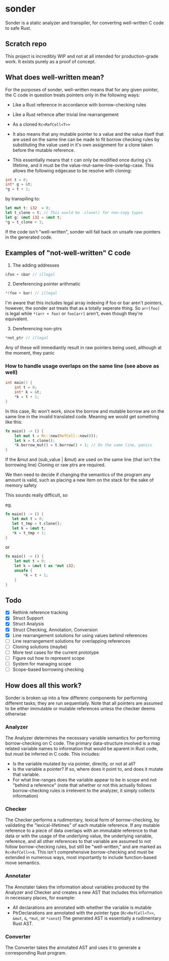 # sonder
Sonder is a static analyzer and transpiler, for converting well-written C code to safe Rust.

## Scratch repo

This project is incredibly WIP and not at all intended for production-grade work. It exists purely as a proof of concept.
## What does well-written mean?

For the purposes of sonder, well-written means that for any given pointer, the C code in question treats pointers only in the following ways:

- Like a Rust reference in accordance with borrow-checking rules
- Like a Rust refrence after trivial line rearrangement 
- As a cloned `Rc<RefCell<T>>`

- It also means that any mutable pointer to a value and the value itself that are used on the same line can be made to fit borrow checking rules by substituting the value used in it's own assignment for a clone taken before the mutable reference.
- This essentially means that `t` can only be modified once during `g`'s lifetime, and it must be the value-mut-same-line-overlap-case.  This allows the following edgecase to be resolve with cloning:
```c
int t = 0;
int* g = &t;
*g = t + 1;
```
by transpiling to:
```rust
let mut t: i32  = 0;
let t_clone = t; // This would be .clone() for non-copy types
let g: &mut i32 = &mut t;
*g = t_clone + 1;
```

If the code isn't "well-written", sonder will fall back on unsafe raw pointers in the generated code.

## Examples of "not-well-written" C code

1. The adding addresses

```c
&foo + &bar // illegal
```

2. Dereferencing pointer arithmatic

```c
*(foo + bar) // illegal
```

I'm aware that this includes legal array indexing if foo or bar aren't pointers, however, the sonder ast treats that as a totally seperate thing. So `arr[foo]` is legal while `*(arr + foo)` or `foo[arr]` aren't, even though they're equivalent.

3. Dereferencing non-ptrs

```c
*not_ptr // illegal
```

Any of these will immediantly result in raw pointers being used, although at the moment, they panic

### How to handle usage overlaps on the same line (see above as well)

```c
int main() {
    int t = 0;
    int* k = &t;
    *k = t + 1;
}
```

In this case, Rc<RefCell> won't work, since the borrow and mutable borrow are on the same line in the invalid translated code. Meaning we would get something like this:

```rust
fn main() -> () {
    let mut t = Rc::new(RefCell::new(0));
    let k = t.clone();
    *k.borrow_mut() = t.borrow() + 1; // On the same line, panics
}
```

If the &mut and (sub_value | &mut) are used on the same line (that isn't the borrowing line)
Cloning or raw ptrs are required.

We then need to decide if changing the semantics of the program any amount is valid, such as placing a new item on the stack for the sake of memory safety

This sounds really difficult, so

eg.

```rust
fn main() -> () {
   let mut t = 0;
   let t_tmp = t.clone();
   let k = &mut t;
   *k = t_tmp + 1;
}
```

or

```rust
fn main() -> () {
    let mut t = 0;
    let k = &mut t as *mut i32;
    unsafe {
        *k = t + 1;
    }
}
```

## Todo

- [x] Rethink reference tracking
- [x] Struct Support
- [x] Struct Analysis
- [x] Struct Checking, Annotation, Conversion
- [x] Line rearrangement solutions for using values behind references
- [ ] Line rearrangement solutions for overlapping references
- [ ] Cloning solutions (maybe)
- [ ] More test cases for the current prototype
- [ ] Figure out how to represent scope
- [ ] System for managing scope
- [ ] Scope-based borrowing checking

## How does all this work?

Sonder is broken up into a few differenc components for performing different tasks; they are run sequentially.
Note that all pointers are assumed to be either immutable or mutable references unless the checker deems otherwise

### Analyzer

The Analyzer determines the necessary variable semantics for performing borrow-checking on C code.
The primary data-structure involved is a map related variable names to information that would be aparent in Rust code, but must be inferred in C code. This includes:

- Is the variable mutated by via pointer, directly, or not at all?
- Is the variable a pointer? If so, where does it point to, and does it mutate that variable.
- For what line-ranges does the variable appear to be in scope and not "behind a reference" (note that whether or not this actually follows borrow-checking rules is irrelevent to the analyzer, it simply collects information)

### Checker

The Checker performs a rudimentary, lexical form of borrow-checking, by validating the "lexical-lifetimes" of each mutable reference.
If any mutable reference to a piece of data overlaps with an immutable reference to that data or with the usage of the underlying value, the underlying variable, reference, and all other references to that variable are assumed to not follow borrow-checking rules, but still be "well-written," and are marked as `Rc<RefCell>>`s.
This isn't comprehensive borrow-checking and must be extended in numerous ways, most importantly to include function-based move semantics.

### Annotater

The Annotater takes the information about variables produced by the Analyzer and Checker and creates a new AST that includes this information in necessary places, for example:

- All declarations are annotated with whether the variable is mutable
- PtrDeclarations are annotated with the pointer type (`Rc<RefCell<T>>`, `&mut`, `&`, `*mut`, or `*const`)
  The generated AST is essentially a rudimentary Rust AST.

### Converter

The Converter takes the annotated AST and uses it to generate a corresponding Rust program.
